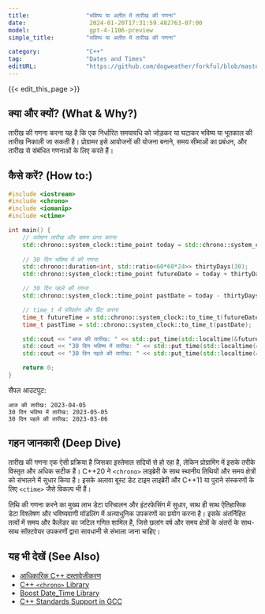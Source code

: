 ```yaml
---
title:                "भविष्य या अतीत में तारीख की गणना"
date:                  2024-01-20T17:31:59.482763-07:00
model:                 gpt-4-1106-preview
simple_title:         "भविष्य या अतीत में तारीख की गणना"

category:             "C++"
tag:                  "Dates and Times"
editURL:              "https://github.com/dogweather/forkful/blob/master/content/hi/cpp/calculating-a-date-in-the-future-or-past.md"
---
```


{{< edit_this_page >}}

## क्या और क्यों? (What & Why?)
तारीख की गणना करना यह है कि एक निर्धारित समयावधि को जोड़कर या घटाकर भविष्य या भूतकाल की तारीख निकाली जा सकती है। प्रोग्रामर इसे आयोजनों की योजना बनाने, समय सीमाओं का प्रबंधन, और तारीख से संबंधित गणनाओं के लिए करते हैं।

## कैसे करें? (How to:)
```C++
#include <iostream>
#include <chrono>
#include <iomanip>
#include <ctime>

int main() {
    // वर्तमान तारीख और समय प्राप्त करना
    std::chrono::system_clock::time_point today = std::chrono::system_clock::now();
    
    // 30 दिन भविष्य में की गणना
    std::chrono::duration<int, std::ratio<60*60*24>> thirtyDays(30);
    std::chrono::system_clock::time_point futureDate = today + thirtyDays;

    // 30 दिन पहले की गणना
    std::chrono::system_clock::time_point pastDate = today - thirtyDays;

    // time_t में परिवर्तन और प्रिंट करना
    time_t futureTime = std::chrono::system_clock::to_time_t(futureDate);
    time_t pastTime = std::chrono::system_clock::to_time_t(pastDate);

    std::cout << "आज की तारीख: " << std::put_time(std::localtime(&futureTime), "%Y-%m-%d") << std::endl;
    std::cout << "30 दिन भविष्य में तारीख: " << std::put_time(std::localtime(&futureTime), "%Y-%m-%d") << std::endl;
    std::cout << "30 दिन पहले की तारीख: " << std::put_time(std::localtime(&pastTime), "%Y-%m-%d") << std::endl;

    return 0;
}
```
सैंपल आउटपुट:
```
आज की तारीख: 2023-04-05
30 दिन भविष्य में तारीख: 2023-05-05
30 दिन पहले की तारीख: 2023-03-06
```

## गहन जानकारी (Deep Dive)
तारीख की गणना एक ऐसी प्रक्रिया है जिसका इस्तेमाल सदियों से हो रहा है, लेकिन प्रोग्रामिंग में इसके तरीके विस्तृत और अधिक सटीक हैं। C++20 ने `<chrono>` लाइब्रेरी के साथ स्थानीय तिथियों और समय क्षेत्रों को संभालने में सुधार किया है। इसके अलावा बूस्ट डेट टाइम लाइब्रेरी और C++11 या पुराने संस्करणों के लिए `<ctime>` जैसे विकल्प भी हैं।

तिथि की गणना करने का मुख्य लाभ डेटा परिचालन और इंटरफेसिंग में सुधार, साथ ही साथ ऐतिहासिक डेटा विश्लेषण और भविष्यवाणी मॉडलिंग में अत्याधुनिक उपकरणों का प्रयोग करना है। इसके अंतर्निहित तत्वों में समय और कैलेंडर का जटिल गणित शामिल है, जिसे छलांग वर्ष और समय क्षेत्रों के अंतरों के साथ-साथ सॉफ़्टवेयर उपकरणों द्वारा सावधानी से संभाला जाना चाहिए।

## यह भी देखें (See Also)
- [आधिकारिक C++ दस्तावेजीकरण](https://en.cppreference.com/w/)
- [C++ `<chrono>` Library](https://en.cppreference.com/w/cpp/header/chrono)
- [Boost Date_Time Library](https://www.boost.org/doc/libs/1_75_0/doc/html/date_time.html)
- [C++ Standards Support in GCC](https://gcc.gnu.org/projects/cxx-status.html)

